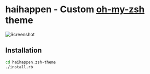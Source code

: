 # haihappen - Custom [oh-my-zsh](https://github.com/robbyrussell/oh-my-zsh) theme

![Screenshot](http://f.cl.ly/items/0I1w2W2T1w2P3O2x1Y3e/~-Work-Other-rails.png)

## Installation

```sh
cd haihappen.zsh-theme
./install.rb
```

